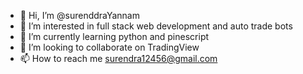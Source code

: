 - 👋 Hi, I’m @surenddraYannam
- 👀 I’m interested in full stack web development and auto trade bots
- 🌱 I’m currently learning python and pinescript
- 💞️ I’m looking to collaborate on TradingView 
- 📫 How to reach me surendra12456@gmail.com

